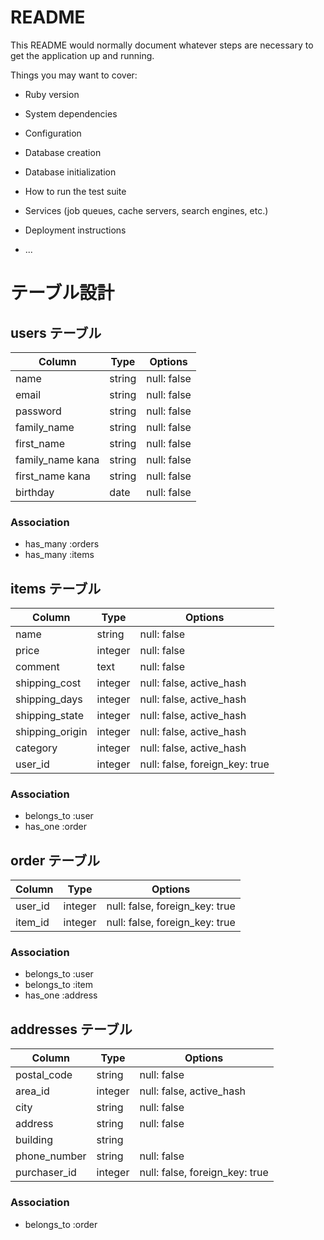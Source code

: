 # README

This README would normally document whatever steps are necessary to get the
application up and running.

Things you may want to cover:

* Ruby version

* System dependencies

* Configuration

* Database creation

* Database initialization

* How to run the test suite

* Services (job queues, cache servers, search engines, etc.)

* Deployment instructions

* ...


# テーブル設計

## users テーブル

| Column           | Type   | Options     |
| ---------------- | ------ | ----------- |
| name             | string | null: false |
| email            | string | null: false |
| password         | string | null: false |
| family_name      | string | null: false |
| first_name       | string | null: false |
| family_name kana | string | null: false |
| first_name kana  | string | null: false |
| birthday         | date   | null: false |

### Association
- has_many :orders
- has_many :items

## items テーブル

| Column           | Type    | Options                        |
| ---------------- | ------- | ------------------------------ |
| name             | string  | null: false                    |
| price            | integer | null: false                    |
| comment          | text    | null: false                    |
| shipping_cost    | integer | null: false, active_hash       |
| shipping_days    | integer | null: false, active_hash       |
| shipping_state   | integer | null: false, active_hash       |
| shipping_origin  | integer | null: false, active_hash       |
| category         | integer | null: false, active_hash       |
| user_id          | integer | null: false, foreign_key: true |

### Association

- belongs_to :user
- has_one :order

## order テーブル

| Column           | Type    | Options                        |
| ---------------- | ------- | ------------------------------ |
| user_id          | integer | null: false, foreign_key: true |
| item_id          | integer | null: false, foreign_key: true |

### Association

- belongs_to :user
- belongs_to :item
- has_one :address

## addresses テーブル

| Column           | Type    | Options                        |
| ---------------- | ------- | ------------------------------ |
| postal_code      | string  | null: false                    |
| area_id          | integer | null: false, active_hash       |
| city             | string  | null: false                    |
| address          | string  | null: false                    |
| building         | string  |                                |
| phone_number     | string  | null: false                    |
| purchaser_id     | integer | null: false, foreign_key: true |
### Association

- belongs_to :order
